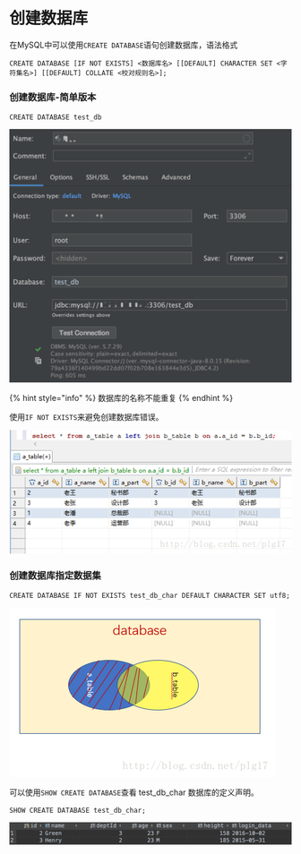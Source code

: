 # 创建数据库

在MySQL中可以使用`CREATE DATABASE`语句创建数据库，语法格式

```text
CREATE DATABASE [IF NOT EXISTS] <数据库名> [[DEFAULT] CHARACTER SET <字符集名>] [[DEFAULT] COLLATE <校对规则名>];
```

### 创建数据库-简单版本

```text
CREATE DATABASE test_db
```

![](../.gitbook/assets/image%20%2859%29.png)

{% hint style="info" %}
数据库的名称不能重复
{% endhint %}

使用`IF NOT EXISTS`来避免创建数据库错误。

![](../.gitbook/assets/image%20%2890%29.png)

### 创建数据库指定数据集

```text
CREATE DATABASE IF NOT EXISTS test_db_char DEFAULT CHARACTER SET utf8;
```

![](../.gitbook/assets/image%20%2847%29.png)

可以使用`SHOW CREATE DATABASE`查看 test\_db\_char 数据库的定义声明。

```text
SHOW CREATE DATABASE test_db_char;
```

![](../.gitbook/assets/image%20%2860%29.png)

